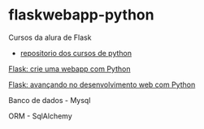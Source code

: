 # flaskwebapp-python
Cursos da alura de Flask


* [repositorio dos cursos de python](https://github.com/ronaldodeschain/python_alura)
  
[Flask: crie uma webapp com Python](https://cursos.alura.com.br/course/flask-crie-webapp-python)

[Flask: avançando no desenvolvimento web com Python](https://cursos.alura.com.br/course/flask-desenvolvimento-web)

Banco de dados - Mysql

ORM - SqlAlchemy
